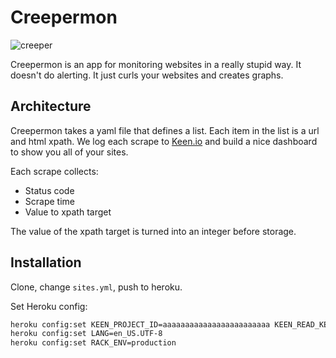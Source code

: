 # Creepermon

![creeper](http://f.cl.ly/items/0W1F0H2b1e373X3a262z/creeper-poster-cartoon-show.jpg)

Creepermon is an app for monitoring websites in a really stupid way. It doesn't do alerting. It just curls your websites and creates graphs.

## Architecture

Creepermon takes a yaml file that defines a list. Each item in the list is a url and html xpath. We log each scrape to [Keen.io](https://keen.io/) and build a nice dashboard to show you all of your sites.

Each scrape collects:

 - Status code
 - Scrape time
 - Value to xpath target

The value of the xpath target is turned into an integer before storage.

## Installation

Clone, change `sites.yml`, push to heroku.

Set Heroku config:

```sh
heroku config:set KEEN_PROJECT_ID=aaaaaaaaaaaaaaaaaaaaaaaa KEEN_READ_KEY=eeeeeeeeeeeeeeeeeeeeeeee KEEN_WRITE_KEY=ffffffffffffffffffffffff
heroku config:set LANG=en_US.UTF-8
heroku config:set RACK_ENV=production
```
